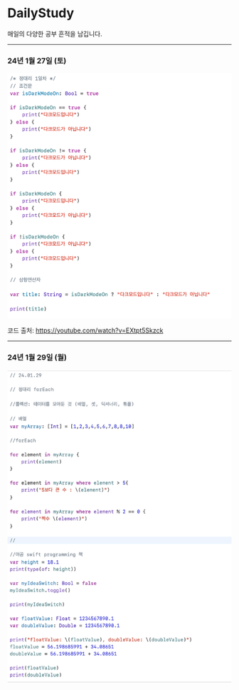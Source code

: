 # DailyStudy

매일의 다양한 공부 흔적을 남깁니다.

---

### 24년 1월 27일 (토)

![조건문](/img/240127.png)

코드 출처: https://youtube.com/watch?v=EXtpt5Skzck

---

### 24년 1월 29일 (월)

![forEach](/img/240129.png)
